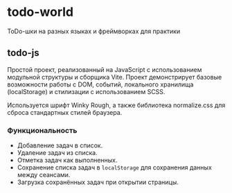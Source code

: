 # todo-world

ToDo-шки на разных языках и фреймворках для практики

## todo-js

Простой проект, реализованный на JavaScript с использованием модульной структуры и сборщика Vite. Проект демонстрирует базовые возможности работы с DOM, событий, локального хранилища (localStorage) и стилизации с использованием SCSS.

Используется шрифт Winky Rough, а также библиотека normalize.css для сброса стандартных стилей браузера.

### Функциональность

- Добавление задач в список.
- Удаление задач из списка.
- Отметка задач как выполненных.
- Сохранение списка задач в `localStorage` для сохранения данных между сеансами.
- Загрузка сохранённых задач при открытии страницы.
